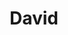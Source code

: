 ---
pid: FS65
title: David
location_transcription: Na Bras
zipcode: 
outside_phl: 
neighborhood: 
age: 
age_range: 
instagram: 
image_file_name: FS_65.jpg
proposal_transcription: |-
  HAUT CȗTURE
  HHS E ȗ
  GAIA
  JESUS
topic: Unknown
topic_summary: '0'
type: Other No Form
keywords_other: 
credit: 
image_labels: 
twitter: 
facebook: 
permalink: "/monuments/fs65/"
layout: item-page
---